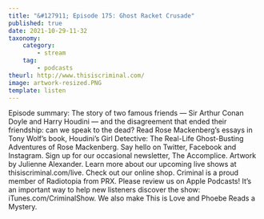 ```yaml
---
title: "&#127911; Episode 175: Ghost Racket Crusade"
published: true
date: 2021-10-29-11-32
taxonomy:
    category:
        - stream
    tag:
        - podcasts
theurl: http://www.thisiscriminal.com/
image: artwork-resized.PNG
template: listen
---
```


Episode summary: The story of two famous friends &mdash; Sir Arthur Conan Doyle and Harry Houdini &mdash; and the disagreement that ended their friendship: can we speak to the dead? Read Rose Mackenberg&rsquo;s essays in Tony Wolf&rsquo;s book, Houdini&rsquo;s Girl Detective: The Real-Life Ghost-Busting Adventures of Rose Mackenberg. Say hello on Twitter, Facebook and Instagram. Sign up for our occasional newsletter, The Accomplice. Artwork by Julienne Alexander. Learn more about our upcoming live shows at thisiscriminal.com/live. Check out our online shop. Criminal is a proud member of Radiotopia from PRX. Please review us on Apple Podcasts! It&rsquo;s an important way to help new listeners discover the show: iTunes.com/CriminalShow. We also make This is Love and Phoebe Reads a Mystery.

